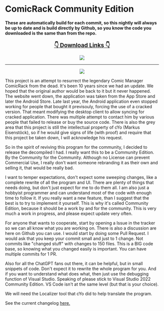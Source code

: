 # ComicRack Community Edition

#### These are automatically build for each commit, so this nightly will always be up to date and is build directly by Github, so you know the code you downloaded is the same than from the repo.
<p align="center">
    <b><u><span style='font-size:14.0pt'>👇 Download Links 👇</span></u></b>
</p>
<p align="center">
<!--
  <a href="https://github.com/maforget/ComicRack_AmazonScrapper/releases/latest/download/AmazonScrapper.crplugin" alt="Latest Release">
      <img src="https://img.shields.io/github/v/release/maforget/ComicRackCE?label=latest%20release&logo=github" /></a>
-->
    <a href="https://github.com/maforget/ComicRackCE/releases/download/nightly/ComicRackCE_nightly.zip" alt="Nightly">
      <img src="https://img.shields.io/github/v/release/maforget/ComicRackCE?include_prereleases&label=pre-release&logo=github" /></a>
</p>

---

<p align="center">
<img src="https://github.com/maforget/ComicRackCE/assets/11904426/4748925c-662f-4ccd-bfb7-62ec46ae881e" />
</p>


This project is an attempt to resurrect the legendary Comic Manager ComicRack from the dead. It's been 10 years since we had an update. We hoped that the original author would be back to it but it never happened. The website went down, the application was taken from the App Store and later the Android Store. Late last year, the Android application even stopped working for people that bought it previsouly, forcing the use of a cracked version. That meant modifying the desktop client to allow syncing for cracked application. There was multiple attempt to contact him by various people that failed to release or buy the source code. There is also the grey area that this project is still the intellectual property of cYo (Markus Eisenstöck), so if he would give signs of life (with proof) and require that this project be taken down, I will acknowledge his request.

So in the spirit of reviving this program for the community, I decided to release the decompiled I had. I really want this to be a Community Edition. By the Community for the Community. Although no License can prevent Commercial Use, I really don't want someone rebranding it as their own and selling it, that would be really bad.

I want to temper expectations, don't expect some sweeping changes, like a complete rewrite of all the program and UI. There are plenty of things that needs doing, but don't just expect for me to do them all. I am also just a hobbyist programmer and can understand most of the code with enough time to follow it. If you really want a new feature, than I suggest that the best is to try to implement it yourself. This is why it's called Community Edition, because it should be a work by and for the community. This is very much a work in progress, and please expect update very often.

For anyone that wants to cooperate, start by opening a Issue in the tracker so we can all know what you are working on. There is also a discussion are here on Github you can use. I would start by doing some Pull Request. I would ask that you keep your commit small and just to 1 change. Not commits like "changed stuff" with changes to 150 files. This is a BIG code base, so knowing what you changed easily is important. You can have multiple commits for 1 PR.

Also for all the ChatGPT fans out there, it can be helpful, but in small snippets of code. Don't expect it to rewrite the whole program for you. And if you want to understand what does what, then just use the debugging function of Visual Studio. Speaking of please stick to Visual Studio 2022 Community Edition. VS Code isn't at the same level (but that is your choice).

We will need the Localizer tool that cYo did to help translate the program. 

See the current changelog [here.](https://raw.githubusercontent.com/maforget/ComicRackCE/master/ComicRack/Changes.txt)
